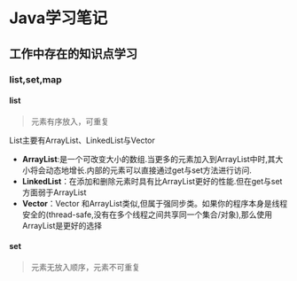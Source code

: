 # Java学习笔记

## 工作中存在的知识点学习

### list,set,map

#### list

> 元素有序放入，可重复

List主要有ArrayList、LinkedList与Vector

- **ArrayList**:是一个可改变大小的数组.当更多的元素加入到ArrayList中时,其大小将会动态地增长.内部的元素可以直接通过get与set方法进行访问.
- **LinkedList**：在添加和删除元素时具有比ArrayList更好的性能.但在get与set方面弱于ArrayList
- **Vector**：Vector 和ArrayList类似,但属于强同步类。如果你的程序本身是线程安全的(thread-safe,没有在多个线程之间共享同一个集合/对象),那么使用ArrayList是更好的选择

#### set

> 元素无放入顺序，元素不可重复